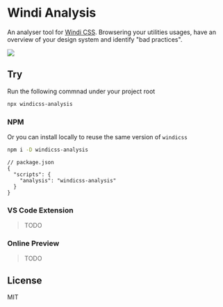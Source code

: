 # Windi Analysis

An analyser tool for [Windi CSS](https://github.com/windicss/windicss). Browsering your utilities usages, have an overview of your design system and identify "bad practices".

![](https://user-images.githubusercontent.com/11247099/112994978-595b9800-919d-11eb-8b37-4de8ab03da42.png)

## Try

Run the following commnad under your project root

```bash
npx windicss-analysis
```

### NPM

Or you can install locally to reuse the same version of `windicss`

```bash
npm i -D windicss-analysis
```

```jsonc
// package.json
{
  "scripts": {
    "analysis": "windicss-analysis"
  }
}
```

### VS Code Extension

> TODO

### Online Preview

> TODO

## License

MIT

